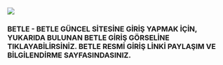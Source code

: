 <h4><a href="https://betle.com/"><img src="https://betle.xyz/wp-content/uploads/2024/09/Asset-2.png"></a></h4>
<h3>BETLE -  BETLE GÜNCEL SİTESİNE GİRİŞ YAPMAK İÇİN, YUKARIDA BULUNAN BETLE GİRİŞ GÖRSELİNE TIKLAYABİLİRSİNİZ. BETLE RESMİ GİRİŞ LİNKİ PAYLAŞIM VE BİLGİLENDİRME SAYFASINDASINIZ.</h3>
